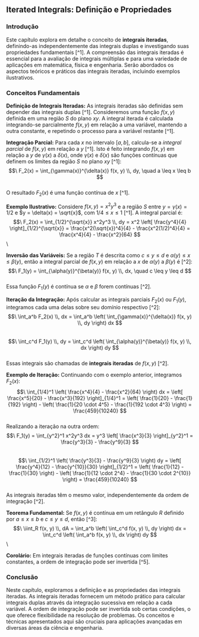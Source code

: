 ## Iterated Integrals: Definição e Propriedades

### Introdução
Este capítulo explora em detalhe o conceito de **integrais iteradas**, definindo-as independentemente das integrais duplas e investigando suas propriedades fundamentais [^1]. A compreensão das integrais iteradas é essencial para a avaliação de integrais múltiplas e para uma variedade de aplicações em matemática, física e engenharia. Serão abordados os aspectos teóricos e práticos das integrais iteradas, incluindo exemplos ilustrativos.

### Conceitos Fundamentais

**Definição de Integrais Iteradas:**
As integrais iteradas são definidas sem depender das integrais duplas [^1]. Consideremos uma função $f(x, y)$ definida em uma região $S$ do plano $xy$. A integral iterada é calculada integrando-se parcialmente $f(x, y)$ em relação a uma variável, mantendo a outra constante, e repetindo o processo para a variável restante [^1].

**Integração Parcial:**
Para cada $x$ no intervalo $[a, b]$, calcula-se a *integral parcial* de $f(x, y)$ em relação a $y$ [^1]. Isto é feito integrando $f(x, y)$ em relação a $y$ de $\gamma(x)$ a $\delta(x)$, onde $\gamma(x)$ e $\delta(x)$ são funções contínuas que definem os limites da região $S$ no plano $xy$ [^1]:
$$\
F_2(x) = \int_{\gamma(x)}^{\delta(x)} f(x, y) \\, dy, \quad a \leq x \leq b
$$\
O resultado $F_2(x)$ é uma função contínua de $x$ [^1].

**Exemplo Ilustrativo:**
Considere $f(x, y) = x^2y^3$ e a região $S$ entre $y = \gamma(x) = 1/2$ e $y = \delta(x) = \sqrt{x}$, com $1/4 \leq x \leq 1$ [^1]. A integral parcial é:
$$\
F_2(x) = \int_{1/2}^{\sqrt{x}} x^2y^3 \\, dy = x^2 \left[ \frac{y^4}{4} \right]_{1/2}^{\sqrt{x}} = \frac{x^2(\sqrt{x})^4}{4} - \frac{x^2(1/2)^4}{4} = \frac{x^4}{4} - \frac{x^2}{64}
$$\

**Inversão das Variáveis:**
Se a região $T$ é descrita como $c \leq y \leq d$ e $\alpha(y) \leq x \leq \beta(y)$, então a integral parcial de $f(x, y)$ em relação a $x$ de $\alpha(y)$ a $\beta(y)$ é [^2]:
$$\
F_1(y) = \int_{\alpha(y)}^{\beta(y)} f(x, y) \\, dx, \quad c \leq y \leq d
$$\
Essa função $F_1(y)$ é contínua se $\alpha$ e $\beta$ forem contínuas [^2].

**Iteração da Integração:**
Após calcular as integrais parciais $F_2(x)$ ou $F_1(y)$, integramos cada uma delas sobre seu domínio respectivo [^2]:
$$\
\int_a^b F_2(x) \\, dx = \int_a^b \left( \int_{\gamma(x)}^{\delta(x)} f(x, y) \\, dy \right) dx
$$\
$$\
\int_c^d F_1(y) \\, dy = \int_c^d \left( \int_{\alpha(y)}^{\beta(y)} f(x, y) \\, dx \right) dy
$$\
Essas integrais são chamadas de **integrais iteradas** de $f(x, y)$ [^2].

**Exemplo de Iteração:**
Continuando com o exemplo anterior, integramos $F_2(x)$:
$$\
\int_{1/4}^1 \left( \frac{x^4}{4} - \frac{x^2}{64} \right) dx = \left[ \frac{x^5}{20} - \frac{x^3}{192} \right]_{1/4}^1 = \left( \frac{1}{20} - \frac{1}{192} \right) - \left( \frac{1}{20 \cdot 4^5} - \frac{1}{192 \cdot 4^3} \right) = \frac{459}{10240}
$$\
Realizando a iteração na outra ordem:
$$\
F_1(y) = \int_{y^2}^1 x^2y^3 dx = y^3 \left[ \frac{x^3}{3} \right]_{y^2}^1 = \frac{y^3}{3} - \frac{y^9}{3}
$$\
$$\
\int_{1/2}^1 \left( \frac{y^3}{3} - \frac{y^9}{3} \right) dy = \left[ \frac{y^4}{12} - \frac{y^{10}}{30} \right]_{1/2}^1 = \left( \frac{1}{12} - \frac{1}{30} \right) - \left( \frac{1}{12 \cdot 2^4} - \frac{1}{30 \cdot 2^{10}} \right) = \frac{459}{10240}
$$\
As integrais iteradas têm o mesmo valor, independentemente da ordem de integração [^2].

**Teorema Fundamental:**
Se $f(x, y)$ é contínua em um retângulo $R$ definido por $a \leq x \leq b$ e $c \leq y \leq d$, então [^3]:
$$\
\iint_R f(x, y) \\, dA = \int_a^b \left( \int_c^d f(x, y) \\, dy \right) dx = \int_c^d \left( \int_a^b f(x, y) \\, dx \right) dy
$$\

**Corolário:**
Em integrais iteradas de funções contínuas com limites constantes, a ordem de integração pode ser invertida [^5].

### Conclusão
Neste capítulo, exploramos a definição e as propriedades das integrais iteradas. As integrais iteradas fornecem um método prático para calcular integrais duplas através da integração sucessiva em relação a cada variável. A ordem de integração pode ser invertida sob certas condições, o que oferece flexibilidade na resolução de problemas. Os conceitos e técnicas apresentados aqui são cruciais para aplicações avançadas em diversas áreas da ciência e engenharia.
<!-- END -->